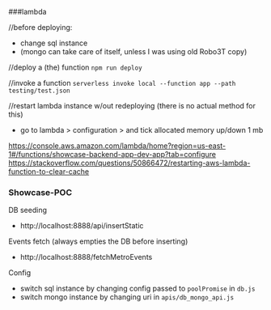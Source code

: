###lambda

//before deploying:
- change sql instance
- (mongo can take care of itself, unless I was using old Robo3T copy)

//deploy a (the) function
`npm run deploy`

//invoke a function
`serverless invoke local --function app --path testing/test.json`

//restart lambda instance w/out redeploying (there is no actual method for this)
- go to lambda > configuration > and tick allocated memory up/down 1 mb

https://console.aws.amazon.com/lambda/home?region=us-east-1#/functions/showcase-backend-app-dev-app?tab=configure
https://stackoverflow.com/questions/50866472/restarting-aws-lambda-function-to-clear-cache

### Showcase-POC

DB seeding
- http://localhost:8888/api/insertStatic

Events fetch (always empties the DB before inserting)
- http://localhost:8888/fetchMetroEvents

Config
- switch sql instance by changing config passed to `poolPromise` in `db.js`
- switch mongo instance by changing uri in `apis/db_mongo_api.js`



